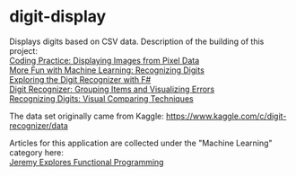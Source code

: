 # digit-display

Displays digits based on CSV data. Description of the building of this project:   
[Coding Practice: Displaying Images from Pixel Data](https://jeremybytes.blogspot.com/2014/06/coding-practice-displaying-bitmaps-from.html)  
[More Fun with Machine Learning: Recognizing Digits](https://jeremybytes.blogspot.com/2016/04/more-fun-with-machine-learning.html)  
[Exploring the Digit Recognizer with F#](https://jeremybytes.blogspot.com/2016/06/exploring-digit-recognizer-with-f.html)  
[Digit Recognizer: Grouping Items and Visualizing Errors](https://jeremybytes.blogspot.com/2016/06/digit-recognizer-grouping-items-and.html)  
[Recognizing Digits: Visual Comparing Techniques](https://jeremybytes.blogspot.com/2016/07/recognizing-digits-visually-comparing.html)  

The data set originally came from Kaggle: https://www.kaggle.com/c/digit-recognizer/data

Articles for this application are collected under the "Machine Learning" category here:  
[Jeremy Explores Functional Programming](https://jeremybytes.blogspot.com/p/article-collection-1.html)
